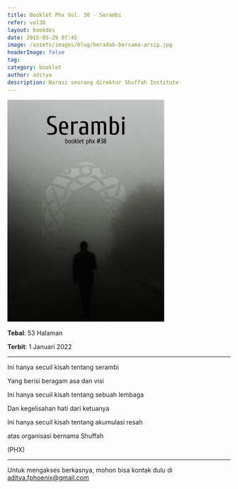 ```yaml
---
title: Booklet Phx Vol. 38 - Serambi
refer: vol38
layout: bookdes
date: 2015-05-29 07:45
image: /assets/images/blog/beradab-bersama-arsip.jpg
headerImage: false
tag:
category: booklet
author: aditya
description: Narasi seorang direktur Shuffah Institute
---
```


<img class="image" src="/assets/images/cover/booklet38.jpg" alt="__" height="500px">

__Tebal__: 53 Halaman

__Terbit__: 1 Januari 2022

***

Ini hanya secuil kisah tentang serambi

Yang berisi beragam asa dan visi

Ini hanya secuil kisah tentang sebuah lembaga

Dan kegelisahan hati dari ketuanya

Ini hanya secuil kisah tentang akumulasi resah

atas organisasi bernama Shuffah

(PHX)


***

Untuk mengakses berkasnya, mohon bisa kontak dulu di aditya.fphoenix@gmail.com 